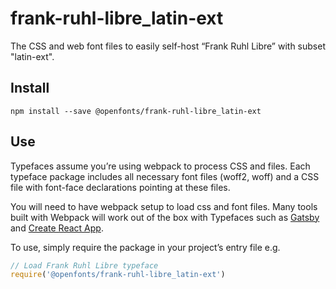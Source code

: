 
# frank-ruhl-libre_latin-ext

The CSS and web font files to easily self-host “Frank Ruhl Libre” with subset "latin-ext".

## Install

`npm install --save @openfonts/frank-ruhl-libre_latin-ext`

## Use

Typefaces assume you’re using webpack to process CSS and files. Each typeface
package includes all necessary font files (woff2, woff) and a CSS file with
font-face declarations pointing at these files.

You will need to have webpack setup to load css and font files. Many tools built
with Webpack will work out of the box with Typefaces such as [Gatsby](https://github.com/gatsbyjs/gatsby)
and [Create React App](https://github.com/facebookincubator/create-react-app).

To use, simply require the package in your project’s entry file e.g.

```javascript
// Load Frank Ruhl Libre typeface
require('@openfonts/frank-ruhl-libre_latin-ext')
```

